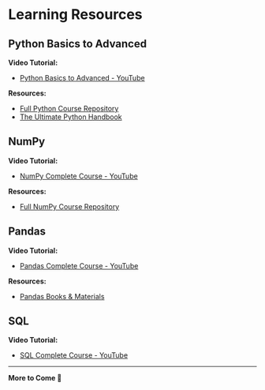 # Learning Resources

## Python Basics to Advanced

**Video Tutorial:**
- [Python Basics to Advanced - YouTube](https://youtu.be/UrsmFxEIp5k?si=U0R7FhALKPYEYxDa)

**Resources:**
- [Full Python Course Repository](https://github.com/AmanBanik/Py.revival_wolfworks-66.git)
- [The Ultimate Python Handbook](https://cwh-full-next-space.fra1.cdn.digitaloceanspaces.com/YouTube/The%20Ultimate%20Python%20Handbook.pdf)

## NumPy

**Video Tutorial:**
- [NumPy Complete Course - YouTube](https://youtu.be/1qz7qUM6yUI?si=UXWbQ7V1InZeJmyj)

**Resources:**
- [Full NumPy Course Repository](https://github.com/AmanBanik/Py.Num-01.git)

## Pandas

**Video Tutorial:**
- [Pandas Complete Course - YouTube](https://youtu.be/VXtjG_GzO7Q?si=zoGxCwykR7DONPfv)

**Resources:**
- [Pandas Books & Materials](https://drive.google.com/file/d/1IPyfFzO_IeVBF6fQPvcoZINqkDaoBWFB/view?usp=sharing)

## SQL

**Video Tutorial:**
- [SQL Complete Course - YouTube](https://youtu.be/yE6tIle64tU?si=ZGGa5cc3FbUW1MyB)
---

**More to Come 🚀**